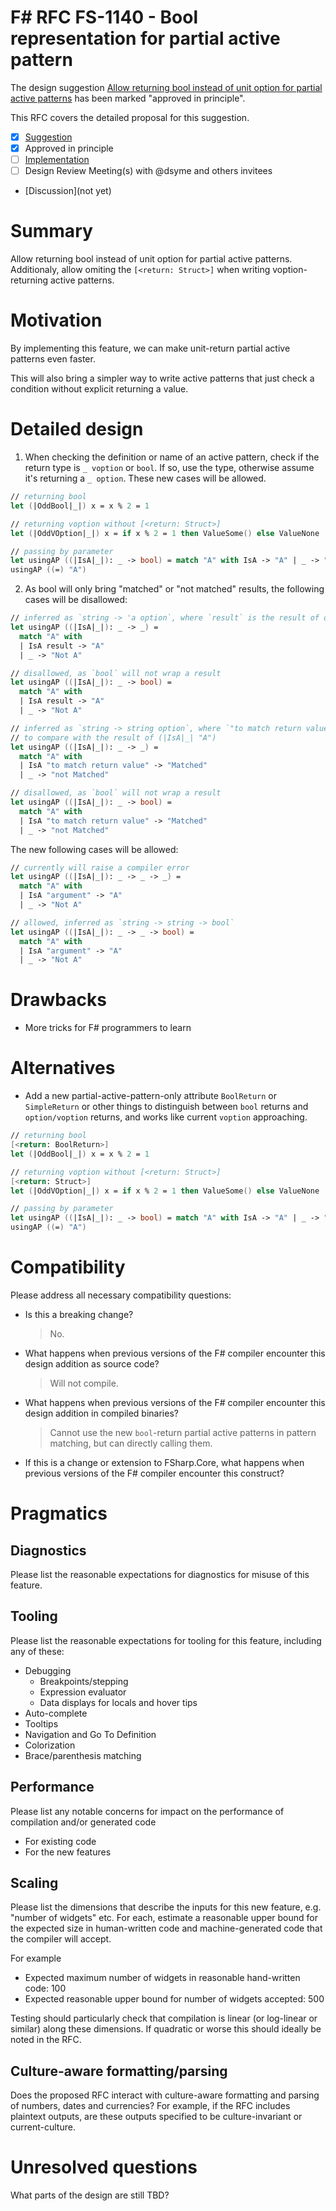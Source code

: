 # F# RFC FS-1140 - Bool representation for partial active pattern

The design suggestion [Allow returning bool instead of unit option for partial active patterns](https://github.com/fsharp/fslang-suggestions/issues/1041) has been marked "approved in principle".

This RFC covers the detailed proposal for this suggestion.

- [x] [Suggestion](https://github.com/fsharp/fslang-suggestions/issues/1041)
- [x] Approved in principle
- [ ] [Implementation](https://github.com/dotnet/fsharp/pull/16473)
- [ ] Design Review Meeting(s) with @dsyme and others invitees
- [Discussion](not yet)
<!-- - [Discussion](https://github.com/fsharp/fslang-design/discussions/FILL-ME-IN) -->

# Summary

Allow returning bool instead of unit option for partial active patterns. Additionaly, allow omiting the `[<return: Struct>]` when writing voption-returning active patterns.

# Motivation

By implementing this feature, we can make unit-return partial active patterns even faster.

This will also bring a simpler way to write active patterns that just check a condition without explicit returning a value.


# Detailed design

1. When checking the definition or name of an active pattern, check if the return type is `_ voption` or `bool`. If so, use the type, otherwise assume it's returning a `_ option`. These new cases will be allowed.

```fsharp
// returning bool
let (|OddBool|_|) x = x % 2 = 1

// returning voption without [<return: Struct>]
let (|OddVOption|_|) x = if x % 2 = 1 then ValueSome() else ValueNone

// passing by parameter
let usingAP ((|IsA|_|): _ -> bool) = match "A" with IsA -> "A" | _ -> "Not A"
usingAP ((=) "A")
```

2. As bool will only bring "matched" or "not matched" results, the following cases will be disallowed:

```fsharp
// inferred as `string -> 'a option`, where `result` is the result of of (|IsA|_| "A")
let usingAP ((|IsA|_|): _ -> _) = 
  match "A" with 
  | IsA result -> "A" 
  | _ -> "Not A"

// disallowed, as `bool` will not wrap a result
let usingAP ((|IsA|_|): _ -> bool) = 
  match "A" with 
  | IsA result -> "A" 
  | _ -> "Not A"

// inferred as `string -> string option`, where `"to match return value"` will be used
// to compare with the result of (|IsA|_| "A")
let usingAP ((|IsA|_|): _ -> _) = 
  match "A" with 
  | IsA "to match return value" -> "Matched"
  | _ -> "not Matched"

// disallowed, as `bool` will not wrap a result
let usingAP ((|IsA|_|): _ -> bool) = 
  match "A" with 
  | IsA "to match return value" -> "Matched"
  | _ -> "not Matched"
```

The new following cases will be allowed:

```fsharp
// currently will raise a compiler error
let usingAP ((|IsA|_|): _ -> _ -> _) = 
  match "A" with
  | IsA "argument" -> "A"
  | _ -> "Not A"

// allowed, inferred as `string -> string -> bool`
let usingAP ((|IsA|_|): _ -> _ -> bool) = 
  match "A" with
  | IsA "argument" -> "A"
  | _ -> "Not A"
```

# Drawbacks

- More tricks for F# programmers to learn

# Alternatives

- Add a new partial-active-pattern-only attribute `BoolReturn` or `SimpleReturn` or other things to distinguish between `bool` returns and `option/voption` returns, and works like current `voption` approaching.

```fsharp
// returning bool
[<return: BoolReturn>]
let (|OddBool|_|) x = x % 2 = 1

// returning voption without [<return: Struct>]
[<return: Struct>]
let (|OddVOption|_|) x = if x % 2 = 1 then ValueSome() else ValueNone

// passing by parameter
let usingAP ((|IsA|_|): _ -> bool) = match "A" with IsA -> "A" | _ -> "Not A"
usingAP ((=) "A")
```

# Compatibility

Please address all necessary compatibility questions:

* Is this a breaking change?
  > No.

* What happens when previous versions of the F# compiler encounter this design addition as source code?
  > Will not compile.

* What happens when previous versions of the F# compiler encounter this design addition in compiled binaries?
  > Cannot use the new `bool`-return partial active patterns in pattern matching, but can directly calling them.

* If this is a change or extension to FSharp.Core, what happens when previous versions of the F# compiler encounter this construct?

# Pragmatics

## Diagnostics

Please list the reasonable expectations for diagnostics for misuse of this feature.

## Tooling

Please list the reasonable expectations for tooling for this feature, including any of these:

* Debugging
  * Breakpoints/stepping
  * Expression evaluator
  * Data displays for locals and hover tips
* Auto-complete
* Tooltips
* Navigation and Go To Definition
* Colorization
* Brace/parenthesis matching

## Performance

Please list any notable concerns for impact on the performance of compilation and/or generated code

* For existing code
* For the new features

## Scaling

Please list the dimensions that describe the inputs for this new feature, e.g. "number of widgets" etc.  For each, estimate a reasonable upper bound for the expected size in human-written code and machine-generated code that the compiler will accept.

For example

* Expected maximum number of widgets in reasonable hand-written code: 100
* Expected reasonable upper bound for number of widgets accepted: 500

Testing should particularly check that compilation is linear (or log-linear or similar) along these dimensions.  If quadratic or worse this should ideally be noted in the RFC.

## Culture-aware formatting/parsing

Does the proposed RFC interact with culture-aware formatting and parsing of numbers, dates and currencies? For example, if the RFC includes plaintext outputs, are these outputs specified to be culture-invariant or current-culture.

# Unresolved questions

What parts of the design are still TBD?

